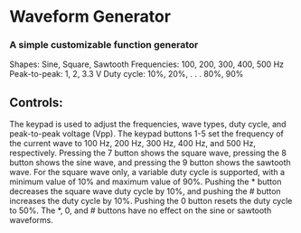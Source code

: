 Waveform Generator
=========

### A simple customizable function generator  

Shapes: Sine, Square, Sawtooth
Frequencies: 100, 200, 300, 400, 500 Hz
Peak-to-peak: 1, 2, 3.3 V
Duty cycle: 10%, 20%, . . . 80%, 90%

## Controls:

The keypad is used to adjust the frequencies, wave types, duty cycle, and peak-to-peak voltage (Vpp). 
The keypad buttons 1-5 set the frequency of the current wave to 100 Hz, 200 Hz, 300 Hz, 400 Hz, and 500 Hz, respectively. 
Pressing the 7 button shows the square wave, pressing the 8 button shows the sine wave, and pressing the 9 button shows the sawtooth wave. 
For the square wave only, a variable duty cycle is supported, with a minimum value of 10% and maximum value of 90%. 
Pushing the * button decreases the square wave duty cycle by 10%, and pushing the # button increases the duty cycle by 10%. 
Pushing the 0 button resets the duty cycle to 50%. 
The *, 0, and # buttons have no effect on the sine or sawtooth waveforms.
